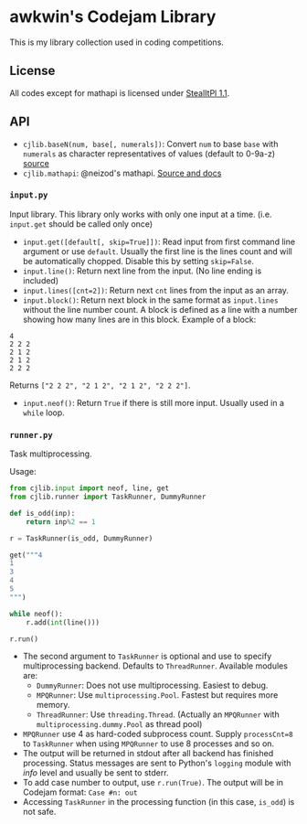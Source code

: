 # awkwin's Codejam Library
This is my library collection used in coding competitions.

## License

All codes except for mathapi is licensed under [StealItPl 1.1](https://github.com/whs/whs.github.com/blob/master/LICENSE).

## API

- `cjlib.baseN(num, base[, numerals])`: Convert `num` to base `base` with `numerals` as character representatives of values (default to 0-9a-z) [source](http://code.activestate.com/recipes/65212-convert-from-decimal-to-any-base-number/#c8)
- `cjlib.mathapi`: @neizod's mathapi. [Source and docs](https://github.com/neizod/mathapi)

### `input.py`
Input library. This library only works with only one input at a time. (i.e. `input.get` should be called only once)

- `input.get([default[, skip=True]])`: Read input from first command line argument or use `default`. Usually the first line is the lines count and will be automatically chopped. Disable this by setting `skip=False`.
- `input.line()`: Return next line from the input. (No line ending is included)
- `input.lines([cnt=2])`: Return next `cnt` lines from the input as an array.
- `input.block()`: Return next block in the same format as `input.lines` without the line number count. A block is defined as a line with a number showing how many lines are in this block. Example of a block:

~~~~~~~~~~
4
2 2 2
2 1 2
2 1 2
2 2 2
~~~~~~~~~~

Returns `["2 2 2", "2 1 2", "2 1 2", "2 2 2"]`.

- `input.neof()`: Return `True` if there is still more input. Usually used in a `while` loop.

### `runner.py`

Task multiprocessing.

Usage:

~~~~~~~~~~py
from cjlib.input import neof, line, get
from cjlib.runner import TaskRunner, DummyRunner

def is_odd(inp):
	return inp%2 == 1

r = TaskRunner(is_odd, DummyRunner)

get("""4
1
3
4
5
""")

while neof():
	r.add(int(line()))

r.run()
~~~~~~~~~~

- The second argument to `TaskRunner` is optional and use to specify multiprocessing backend. Defaults to `ThreadRunner`. Available modules are:
  - `DummyRunner`: Does not use multiprocessing. Easiest to debug.
  - `MPQRunner`: Use `multiprocessing.Pool`. Fastest but requires more memory.
  - `ThreadRunner`: Use `threading.Thread`. (Actually an `MPQRunner` with `multiprocessing.dummy.Pool` as thread pool)
- `MPQRunner` use 4 as hard-coded subprocess count. Supply `processCnt=8` to `TaskRunner` when using `MPQRunner` to use 8 processes and so on.
- The output will be returned in stdout after all backend has finished processing. Status messages are sent to Python's `logging` module with *info* level and usually be sent to stderr.
- To add case number to output, use `r.run(True)`. The output will be in Codejam format: `Case #n: out`
- Accessing `TaskRunner` in the processing function (in this case, `is_odd`) is not safe.
